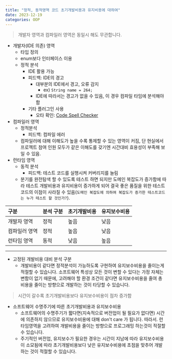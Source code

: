 ```yaml
---
title: "정적, 동적영역 코드 초기개발비용과 유지비용에 대하여"
date: 2023-12-19
categories: OOP
---
```


> 개발자 영역과 컴파일러 영역은 동일시 해도 무관합니다.

- 개발자(IDE 의존) 영역
    - 타입 정의
    - enum보다 인터페이스 이용
    - 정적 분석
        - IDE 활용 가능
        - 피드백: IDE의 경고
            - 대부분의 IDE에서 경고, 오류 감지 
                - ex) `String name = 264;`
            - IDE에 따라서는 경고가 없을 수 있음, 이 경우 컴파일 타임에 분석해야 함
        - 기타 플러그인 사용
            - 오타 확인: [Code Spell Checker](https://marketplace.visualstudio.com/items?itemName=streetsidesoftware.code-spell-checker)
- 컴파일러 영역
    - 정적분석
        - 피드백: 컴파일 에러
    - 컴파일러에 대해 이해도가 높을 수록 통제할 수 있는 영역이 커짐, 단 현실에서 프로젝트 참여 인원 모두가 같은 이해도를 갖기엔 시간대비 효용성이 부족해 보일 수 있음.
- 런타임 영역
    - 동적 분석
        - 피드백: 테스트 코드를 실행시켜 커버리지를 늘림
    - 분기를 완전탐색 할 수 있도록 테스트 하면 되지만 도메인 복잡도가 증가함에 따라 테스트 개발비용과 유지비용이 증가하게 되어 결국 좋은 품질을 위한 테스트코드의 이점이 사라질 수 있음(`도메인 복잡도에 의하여 복잡도가 증가한 테스트코드는 누가 테스트 할 것인가?`).

|구분|분석 구분|초기개발비용|유지보수비용|
|:---|:---|:---|:---|
|개발자 영역|정적 |높음|낮음|
|컴파일러 영역|정적|높음|낮음|
|런타임 영역|동적|낮음|높음|

---

- 고정된 개발비용 대비 분석 구분
    - 개발비용이 같다면 정적분석이 가능하도록 구현하여 유지보수비용을 줄이는게 적절할 수 있습니다. 소프트웨어 특성상 모든 것이 변할 수 있다는 가정 자체는 변함이 없기 때문에, 고려해야 할 환경 조건이 같다면 유지보수비용을 줄여 총 비용을 줄이는 방향으로 개발하는 것이 타당할 수 있습니다.

> 시간이 갈수록 초기개발비용보다 유지보수비용이 점차 증가함

- 소프트웨어 수명주기에 따른 초기개발비용과 유지보수비용
    - 소프트웨어의 수명주기가 짧다면(지속적으로 버전업이 될 필요가 없다면) 시간에 의존하지 않으므로 유지보수비용에 대해 don't care 가 됩니다. 따라서. 런타임영역을 고려하여 개발비용을 줄이는 방향으로 프로그래밍 하는것이 적절할 수 있습니다.
    - 주기적인 버전업, 유지보수가 필요한 경우는 시간이 지남에 따라 유지보수비용이 소모됨에 따라 초기개발비용보다 낮은 유지보수비용에 초점을 맞추어 개발하는 것이 적절할 수 있습니다.
